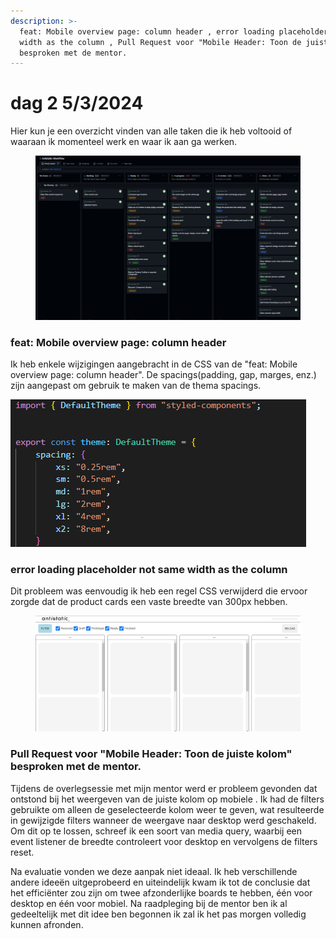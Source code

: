 ```yaml
---
description: >-
  feat: Mobile overview page: column header , error loading placeholder not same
  width as the column , Pull Request voor "Mobile Header: Toon de juiste kolom"
  besproken met de mentor.
---
```


# dag 2 5/3/2024

Hier kun je een overzicht vinden van alle taken die ik heb voltooid of waaraan ik momenteel werk en waar ik aan ga werken.

<figure><img src="../.gitbook/assets/image (1) (1) (1) (1) (1) (1) (1).png" alt=""><figcaption></figcaption></figure>

###

### feat: Mobile overview page: column header

Ik heb enkele wijzigingen aangebracht in de CSS van de "feat: Mobile overview page: column header". De spacings(padding, gap, marges, enz.) zijn aangepast om gebruik te maken van de thema spacings.

![](<../.gitbook/assets/image (1) (1) (1) (1) (1) (1) (1) (1).png>)&#x20;

### error loading placeholder not same width as the column&#x20;

Dit probleem was eenvoudig ik heb een regel CSS verwijderd die ervoor zorgde dat de product cards een vaste breedte van 300px hebben.

<figure><img src="../.gitbook/assets/Schermafbeelding 2024-03-05 142046.png" alt=""><figcaption></figcaption></figure>

### Pull Request voor "Mobile Header: Toon de juiste kolom" besproken met de mentor.

Tijdens de overlegsessie met mijn mentor werd er probleem gevonden dat ontstond bij het weergeven van de juiste kolom op mobiele . Ik had de filters gebruikte om alleen de geselecteerde kolom  weer te geven, wat resulteerde in gewijzigde filters wanneer de weergave naar desktop werd geschakeld. Om dit op te lossen, schreef ik een soort van media query, waarbij een event listener de breedte controleert voor desktop en vervolgens de filters reset.

Na evaluatie vonden we deze aanpak niet ideaal. Ik heb verschillende andere ideeën uitgeprobeerd en uiteindelijk kwam ik tot de conclusie dat het efficiënter zou zijn om twee afzonderlijke boards te hebben, één voor desktop en één voor mobiel. Na raadpleging bij de mentor ben ik al gedeeltelijk met dit idee ben begonnen ik zal ik het pas morgen volledig kunnen afronden.





